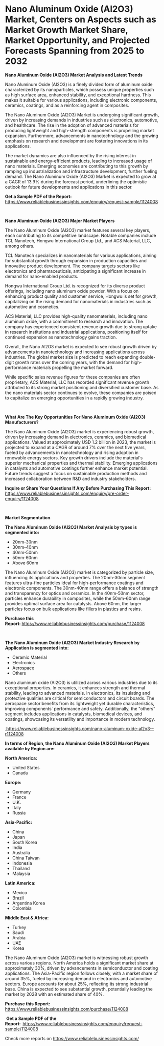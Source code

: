 <p><h1>Nano Aluminum Oxide (Al2O3) Market, Centers on Aspects such as Market Growth Market Share, Market Opportunity, and Projected Forecasts Spanning from 2025 to 2032</h1></p><p><strong>Nano Aluminum Oxide (Al2O3) Market Analysis and Latest Trends</strong></p>
<p><p>Nano Aluminum Oxide (Al2O3) is a finely divided form of aluminum oxide characterized by its nanoparticles, which possess unique properties such as high surface area, enhanced stability, and exceptional hardness. This makes it suitable for various applications, including electronic components, ceramics, coatings, and as a reinforcing agent in composites. </p><p>The Nano Aluminum Oxide (Al2O3) Market is undergoing significant growth, driven by increasing demands in industries such as electronics, automotive, and healthcare. The rise in the adoption of advanced materials for producing lightweight and high-strength components is propelling market expansion. Furthermore, advancements in nanotechnology and the growing emphasis on research and development are fostering innovations in its applications. </p><p>The market dynamics are also influenced by the rising interest in sustainable and energy-efficient products, leading to increased usage of nano materials. Emerging economies are contributing to this growth by ramping up industrialization and infrastructure development, further fueling demand. The Nano Aluminum Oxide (Al2O3) Market is expected to grow at a CAGR of 13.9% during the forecast period, underlining the optimistic outlook for future developments and applications in this sector.</p></p>
<p><strong>Get a Sample PDF of the Report:&nbsp;</strong> <a href="https://www.reliablebusinessinsights.com/enquiry/request-sample/1124008?utm_campaign=2245&utm_medium=2&utm_source=Github&utm_content=ia&utm_term=02042025&utm_id=nano-aluminum-oxide-al2o3">https://www.reliablebusinessinsights.com/enquiry/request-sample/1124008</a></p>
<p>&nbsp;</p>
<p><strong>Nano Aluminum Oxide (Al2O3) Major Market Players</strong></p>
<p><p>The Nano Aluminum Oxide (Al2O3) market features several key players, each contributing to its competitive landscape. Notable companies include TCL Nanotech, Hongwu International Group Ltd., and ACS Material, LLC, among others.</p><p>TCL Nanotech specializes in nanomaterials for various applications, aiming for substantial growth through expansion in production capacities and innovative product development. The company targets sectors like electronics and pharmaceuticals, anticipating a significant increase in demand for nano-enabled products.</p><p>Hongwu International Group Ltd. is recognized for its diverse product offerings, including nano aluminum oxide powder. With a focus on enhancing product quality and customer service, Hongwu is set for growth, capitalizing on the rising demand for nanomaterials in industries such as automotive and cosmetics. </p><p>ACS Material, LLC provides high-quality nanomaterials, including nano aluminum oxide, with a commitment to research and innovation. The company has experienced consistent revenue growth due to strong uptake in research institutions and industrial applications, positioning itself for continued expansion as nanotechnology gains traction.</p><p>Overall, the Nano Al2O3 market is expected to see robust growth driven by advancements in nanotechnology and increasing applications across industries. The global market size is predicted to reach expanding double-digit growth rates over the coming years, with the demand for high-performance materials propelling the market forward.</p><p>While specific sales revenue figures for these companies are often proprietary, ACS Material, LLC has recorded significant revenue growth attributed to its strong market positioning and diversified customer base. As the nano materials sector continues to evolve, these companies are poised to capitalize on emerging opportunities in a rapidly growing industry.</p></p>
<p>&nbsp;</p>
<p><strong>What Are The Key Opportunities For Nano Aluminum Oxide (Al2O3) Manufacturers?</strong></p>
<p><p>The Nano Aluminum Oxide (Al2O3) market is experiencing robust growth, driven by increasing demand in electronics, ceramics, and biomedical applications. Valued at approximately USD 1.2 billion in 2023, the market is projected to expand at a CAGR of around 7% over the next five years, fueled by advancements in nanotechnology and rising adoption in renewable energy sectors. Key growth drivers include the material's superior mechanical properties and thermal stability. Emerging applications in catalysts and automotive coatings further enhance market potential. Future trends suggest a focus on sustainable production methods and increased collaboration between R&D and industry stakeholders.</p></p>
<p><strong>Inquire or Share Your Questions If Any Before Purchasing This Report:</strong> <a href="https://www.reliablebusinessinsights.com/enquiry/pre-order-enquiry/1124008?utm_campaign=2245&utm_medium=2&utm_source=Github&utm_content=ia&utm_term=02042025&utm_id=nano-aluminum-oxide-al2o3">https://www.reliablebusinessinsights.com/enquiry/pre-order-enquiry/1124008</a></p>
<p>&nbsp;</p>
<p><strong>Market Segmentation</strong></p>
<p><strong>The Nano Aluminum Oxide (Al2O3) Market Analysis by types is segmented into:</strong></p>
<p><ul><li>20nm-30nm</li><li>30nm-40nm</li><li>40nm-50nm</li><li>50nm-60nm</li><li>Above 60nm</li></ul></p>
<p><p>The Nano Aluminum Oxide (Al2O3) market is categorized by particle size, influencing its applications and properties. The 20nm-30nm segment features ultra-fine particles ideal for high-performance coatings and electronic components. The 30nm-40nm range offers a balance of strength and transparency for optics and ceramics. In the 40nm-50nm sector, particles enhance durability in composites, while the 50nm-60nm range provides optimal surface area for catalysts. Above 60nm, the larger particles focus on bulk applications like fillers in plastics and resins.</p></p>
<p><strong>Purchase this Report:&nbsp;</strong><a href="https://www.reliablebusinessinsights.com/purchase/1124008?utm_campaign=2245&utm_medium=2&utm_source=Github&utm_content=ia&utm_term=02042025&utm_id=nano-aluminum-oxide-al2o3">https://www.reliablebusinessinsights.com/purchase/1124008</a></p>
<p>&nbsp;</p>
<p><strong>The Nano Aluminum Oxide (Al2O3) Market Industry Research by Application is segmented into:</strong></p>
<p><ul><li>Ceramic Material</li><li>Electronics</li><li>Aerospace</li><li>Others</li></ul></p>
<p><p>Nano aluminum oxide (Al2O3) is utilized across various industries due to its exceptional properties. In ceramics, it enhances strength and thermal stability, leading to advanced materials. In electronics, its insulating and protective qualities are critical for semiconductors and circuit boards. The aerospace sector benefits from its lightweight yet durable characteristics, improving components' performance and safety. Additionally, the "others" segment includes applications in catalysts, biomedical devices, and coatings, showcasing its versatility and importance in modern technology.</p></p>
<p><a href="https://www.reliablebusinessinsights.com/nano-aluminum-oxide-al2o3--r1124008?utm_campaign=2245&utm_medium=2&utm_source=Github&utm_content=ia&utm_term=02042025&utm_id=nano-aluminum-oxide-al2o3">&nbsp;https://www.reliablebusinessinsights.com/nano-aluminum-oxide-al2o3--r1124008</a></p>
<p><strong>In terms of Region, the Nano Aluminum Oxide (Al2O3) Market Players available by Region are:</strong></p>
<p>
    <p> <strong> North America: </strong>
        <ul>
            <li>United States</li>
            <li>Canada</li>
        </ul>
        </p> 
    <p> <strong> Europe: </strong>
        <ul>
            <li>Germany</li>
            <li>France</li>
            <li>U.K.</li>
            <li>Italy</li>
            <li>Russia</li>
        </ul>
        </p> 
    <p> <strong> Asia-Pacific: </strong>
        <ul>
            <li>China</li>
            <li>Japan</li>
            <li>South Korea</li>
            <li>India</li>
            <li>Australia</li>
            <li>China Taiwan</li>
            <li>Indonesia</li>
            <li>Thailand</li>
            <li>Malaysia</li>
        </ul>
        </p> 
    <p> <strong> Latin America: </strong>
        <ul>
            <li>Mexico</li>
            <li>Brazil</li>
            <li>Argentina Korea</li>
            <li>Colombia</li>
        </ul>
        </p> 
    <p> <strong> Middle East & Africa: </strong>
        <ul>
            <li>Turkey</li>
            <li>Saudi</li>
            <li>Arabia</li>
            <li>UAE</li>
            <li>Korea</li>
        </ul>
    </p>
    </p>
<p><p>The Nano Aluminum Oxide (Al2O3) market is witnessing robust growth across various regions. North America holds a significant market share at approximately 30%, driven by advancements in semiconductor and coating applications. The Asia-Pacific region follows closely, with a market share of around 35%, fueled by increasing demand in electronics and automotive sectors. Europe accounts for about 25%, reflecting its strong industrial base. China is expected to see substantial growth, potentially leading the market by 2028 with an estimated share of 40%.</p></p>
<p><strong>Purchase this Report: </strong><a href="https://www.reliablebusinessinsights.com/purchase/1124008?utm_campaign=2245&utm_medium=2&utm_source=Github&utm_content=ia&utm_term=02042025&utm_id=nano-aluminum-oxide-al2o3">https://www.reliablebusinessinsights.com/purchase/1124008</a></p>
<p>&nbsp;<strong>Get a Sample PDF of the Report:&nbsp;&nbsp;</strong><a href="https://www.reliablebusinessinsights.com/enquiry/request-sample/1124008?utm_campaign=2245&utm_medium=2&utm_source=Github&utm_content=ia&utm_term=02042025&utm_id=nano-aluminum-oxide-al2o3">https://www.reliablebusinessinsights.com/enquiry/request-sample/1124008</a></p>
<p><strong></strong></p>
<p>Check more reports on <a href="https://www.reliablebusinessinsights.com/?utm_campaign=2245&utm_medium=2&utm_source=Github&utm_content=ia&utm_term=02042025&utm_id=nano-aluminum-oxide-al2o3">https://www.reliablebusinessinsights.com/</a></p>